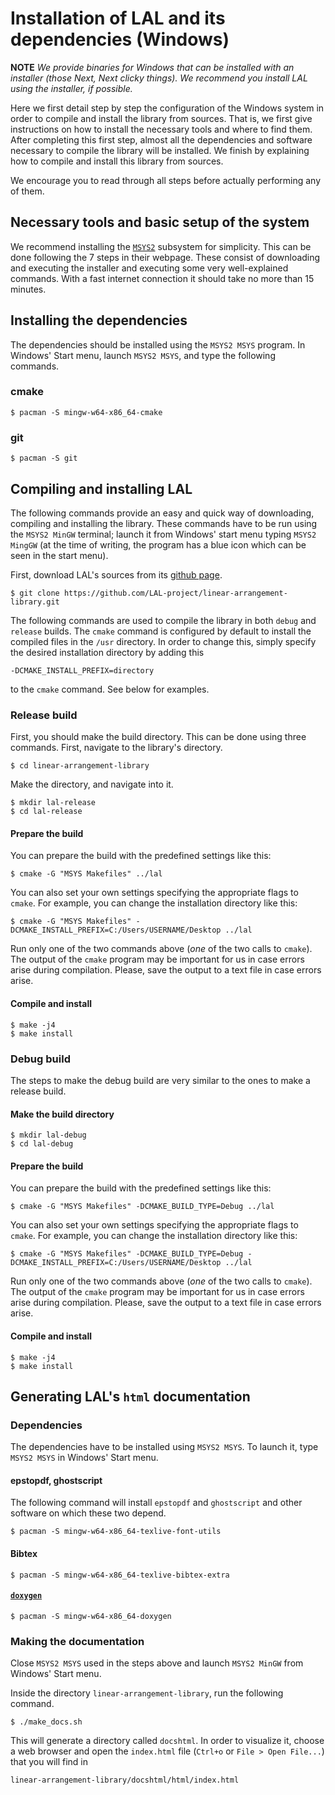 # Installation of LAL and its dependencies (Windows)

**NOTE** *We provide binaries for Windows that can be installed with an installer (those *Next*, *Next* clicky things). We recommend you install LAL using the installer, if possible.*

Here we first detail step by step the configuration of the Windows system in order to compile and install the library from sources. That is, we first give instructions on how to install the necessary tools and where to find them. After completing this first step, almost all the dependencies and software necessary to compile the library will be installed. We finish by explaining how to compile and install this library from sources.

We encourage you to read through all steps before actually performing any of them.

## Necessary tools and basic setup of the system

We recommend installing the [`MSYS2`](https://www.msys2.org/) subsystem for simplicity. This can be done following the 7 steps in their webpage. These consist of downloading and executing the installer and executing some very well-explained commands. With a fast internet connection it should take no more than 15 minutes.

## Installing the dependencies

The dependencies should be installed using the `MSYS2 MSYS` program. In Windows' Start menu, launch `MSYS2 MSYS`, and type the following commands.

### cmake

	$ pacman -S mingw-w64-x86_64-cmake

### git

	$ pacman -S git

## Compiling and installing LAL

The following commands provide an easy and quick way of downloading, compiling and installing the library. These commands have to be run using the `MSYS2 MinGW` terminal; launch it from Windows' start menu typing `MSYS2 MingGW` (at the time of writing, the program has a blue icon which can be seen in the start menu).

First, download LAL's sources from its [github page](https://github.com/LAL-project/linear-arrangement-library.git).

	$ git clone https://github.com/LAL-project/linear-arrangement-library.git

The following commands are used to compile the library in both `debug` and `release` builds. The `cmake` command is configured by default to install the compiled files in the `/usr` directory. In order to change this, simply specify the desired installation directory by adding this

	-DCMAKE_INSTALL_PREFIX=directory

to the `cmake` command. See below for examples.

### Release build

First, you should make the build directory. This can be done using three commands. First, navigate to the library's directory.

	$ cd linear-arrangement-library

Make the directory, and navigate into it.

	$ mkdir lal-release
	$ cd lal-release

#### Prepare the build

You can prepare the build with the predefined settings like this:

	$ cmake -G "MSYS Makefiles" ../lal

You can also set your own settings specifying the appropriate flags to `cmake`. For example, you can change the installation directory like this:

	$ cmake -G "MSYS Makefiles" -DCMAKE_INSTALL_PREFIX=C:/Users/USERNAME/Desktop ../lal

Run only one of the two commands above (*one* of the two calls to `cmake`). The output of the `cmake` program may be important for us in case errors arise during compilation. Please, save the output to a text file in case errors arise.

#### Compile and install

	$ make -j4
	$ make install

### Debug build

The steps to make the debug build are very similar to the ones to make a release build. 

#### Make the build directory

	$ mkdir lal-debug
	$ cd lal-debug

#### Prepare the build

You can prepare the build with the predefined settings like this:

	$ cmake -G "MSYS Makefiles" -DCMAKE_BUILD_TYPE=Debug ../lal

You can also set your own settings specifying the appropriate flags to `cmake`. For example, you can change the installation directory like this:

	$ cmake -G "MSYS Makefiles" -DCMAKE_BUILD_TYPE=Debug -DCMAKE_INSTALL_PREFIX=C:/Users/USERNAME/Desktop ../lal

Run only one of the two commands above (*one* of the two calls to `cmake`). The output of the `cmake` program may be important for us in case errors arise during compilation. Please, save the output to a text file in case errors arise.

#### Compile and install

	$ make -j4
	$ make install

## Generating LAL's `html` documentation

### Dependencies

The dependencies have to be installed using `MSYS2 MSYS`. To launch it, type `MSYS2 MSYS` in Windows' Start menu.

#### epstopdf, ghostscript

The following command will install `epstopdf` and `ghostscript` and other software on which these two depend.

	$ pacman -S mingw-w64-x86_64-texlive-font-utils

#### Bibtex

	$ pacman -S mingw-w64-x86_64-texlive-bibtex-extra

#### [`doxygen`](https://www.doxygen.nl/index.html)

	$ pacman -S mingw-w64-x86_64-doxygen

### Making the documentation

Close `MSYS2 MSYS` used in the steps above and launch `MSYS2 MinGW` from Windows' Start menu.

Inside the directory `linear-arrangement-library`, run the following command.

	$ ./make_docs.sh

This will generate a directory called `docshtml`. In order to visualize it, choose a web browser and open the `index.html` file (`Ctrl+o` or `File > Open File...`) that you will find in

	linear-arrangement-library/docshtml/html/index.html
